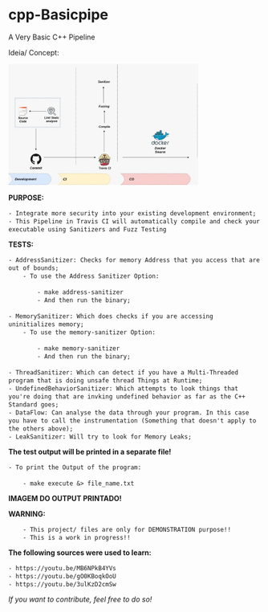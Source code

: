# cpp-Basicpipe
A Very Basic C++ Pipeline

Ideia/ Concept:

<img src="C-Pipe.jpeg" alt="pipe" width="75%">


<b>PURPOSE:</b>

    - Integrate more security into your existing development environment;
    - This Pipeline in Travis CI will automatically compile and check your executable using Sanitizers and Fuzz Testing

<b>TESTS:</b>

    - AddressSanitizer: Checks for memory Address that you access that are out of bounds;
        - To use the Address Sanitizer Option:

            - make address-sanitizer
            - And then run the binary;

    - MemorySanitizer: Which does checks if you are accessing uninitializes memory;
        - To use the memory-sanitizer Option:

            - make memory-sanitizer
            - And then run the binary;

    - ThreadSanitizer: Which can detect if you have a Multi-Threaded program that is doing unsafe thread Things at Runtime;
    - UndefinedBehaviorSanitizer: Which attempts to look things that you're doing that are invking undefined behavior as far as the C++ Standard goes;
    - DataFlow: Can analyse the data through your program. In this case you have to call the instrumentation (Something that doesn't apply to the others above);
    - LeakSanitizer: Will try to look for Memory Leaks;


<b>The test output will be printed in a separate file!</b>
    
    - To print the Output of the program: 

        - make execute &> file_name.txt
        

<b>IMAGEM DO OUTPUT PRINTADO!</b>

<b>WARNING:</b>

        - This project/ files are only for DEMONSTRATION purpose!! 
        - This is a work in progress!!

<b>The following sources were used to learn:</b>

    - https://youtu.be/MB6NPkB4YVs
    - https://youtu.be/gO0KBoqkOoU
    - https://youtu.be/3ulKzD2cmSw


<i>If you want to contribute, feel free to do so!</i>